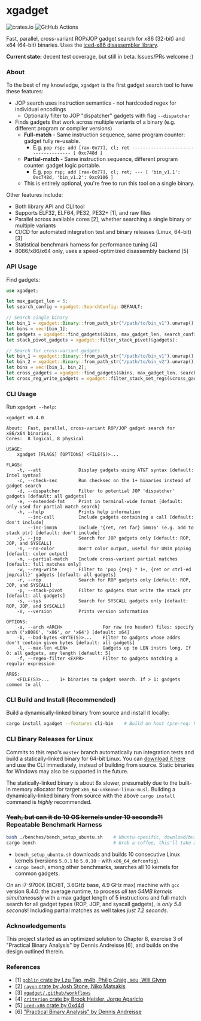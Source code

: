 # xgadget

![crates.io](https://img.shields.io/crates/v/xgadget.svg)
![GitHub Actions](https://github.com/entropic-security/xgadget/workflows/test/badge.svg)

Fast, parallel, cross-variant ROP/JOP gadget search for x86 (32-bit) and x64 (64-bit) binaries.
Uses the [iced-x86 disassembler library](https://github.com/0xd4d/iced).

**Current state:** decent test coverage, but still in beta. Issues/PRs welcome :)

### About

To the best of my knowledge, `xgadget` is the first gadget search tool to have these features:

* JOP search uses instruction semantics - not hardcoded regex for individual encodings
    * Optionally filter to JOP "dispatcher" gadgets with flag `--dispatcher`
* Finds gadgets that work across multiple variants of a binary (e.g. different program or compiler versions)
    * **Full-match** - Same instruction sequence, same program counter: gadget fully re-usable.
        * E.g. `pop rsp; add [rax-0x77], cl; ret ------------------------------------- [ 0xc748d ]`
    * **Partial-match** - Same instruction sequence, different program counter: gadget logic portable.
        * E.g. `pop rsp; add [rax-0x77], cl; ret; --- [ 'bin_v1.1': 0xc748d, 'bin_v1.2': 0xc9106 ]`
    * This is entirely optional, you're free to run this tool on a single binary.

Other features include:

* Both library API and CLI tool
* Supports ELF32, ELF64, PE32, PE32+ [1], and raw files
* Parallel across available cores [2], whether searching a single binary or multiple variants
* CI/CD for automated integration test and binary releases (Linux, 64-bit) [3]
* Statistical benchmark harness for performance tuning [4]
* 8086/x86/x64 only, uses a speed-optimized disassembly backend [5]

### API Usage

Find gadgets:

```rust
use xgadget;

let max_gadget_len = 5;
let search_config = xgadget::SearchConfig::DEFAULT;

// Search single binary
let bin_1 = xgadget::Binary::from_path_str("/path/to/bin_v1").unwrap();
let bins = vec![bin_1];
let gadgets = xgadget::find_gadgets(&bins, max_gadget_len, search_config).unwrap();
let stack_pivot_gadgets = xgadget::filter_stack_pivot(&gadgets);

// Search for cross-variant gadgets
let bin_1 = xgadget::Binary::from_path_str("/path/to/bin_v1").unwrap();
let bin_2 = xgadget::Binary::from_path_str("/path/to/bin_v2").unwrap();
let bins = vec![bin_1, bin_2];
let cross_gadgets = xgadget::find_gadgets(&bins, max_gadget_len, search_config).unwrap();
let cross_reg_write_gadgets = xgadget::filter_stack_set_regs(&cross_gadgets);
```

### CLI Usage

Run `xgadget --help`:

```
xgadget v0.4.0

About:  Fast, parallel, cross-variant ROP/JOP gadget search for x86/x64 binaries.
Cores:  8 logical, 8 physical

USAGE:
    xgadget [FLAGS] [OPTIONS] <FILE(S)>...

FLAGS:
    -t, --att              Display gadgets using AT&T syntax [default: Intel syntax]
    -c, --check-sec        Run checksec on the 1+ binaries instead of gadget search
    -d, --dispatcher       Filter to potential JOP 'dispatcher' gadgets [default: all gadgets]
    -e, --extended-fmt     Print in terminal-wide format [default: only used for partial match search]
    -h, --help             Prints help information
        --inc-call         Include gadgets containing a call [default: don't include]
        --inc-imm16        Include '{ret, ret far} imm16' (e.g. add to stack ptr) [default: don't include]
    -j, --jop              Search for JOP gadgets only [default: ROP, JOP, and SYSCALL]
    -n, --no-color         Don't color output, useful for UNIX piping [default: color output]
    -m, --partial-match    Include cross-variant partial matches [default: full matches only]
    -w, --reg-write        Filter to 'pop {reg} * 1+, {ret or ctrl-ed jmp/call}' gadgets [default: all gadgets]
    -r, --rop              Search for ROP gadgets only [default: ROP, JOP, and SYSCALL]
    -p, --stack-pivot      Filter to gadgets that write the stack ptr [default: all gadgets]
    -s, --sys              Search for SYSCALL gadgets only [default: ROP, JOP, and SYSCALL]
    -V, --version          Prints version information

OPTIONS:
    -a, --arch <ARCH>               For raw (no header) files: specify arch ('x8086', 'x86', or 'x64') [default: x64]
    -b, --bad-bytes <BYTE(S)>...    Filter to gadgets whose addrs don't contain given bytes [default: all gadgets]
    -l, --max-len <LEN>             Gadgets up to LEN instrs long. If 0: all gadgets, any length [default: 5]
    -f, --regex-filter <EXPR>       Filter to gadgets matching a regular expression

ARGS:
    <FILE(S)>...    1+ binaries to gadget search. If > 1: gadgets common to all
```

### CLI Build and Install (Recommended)

Build a dynamically-linked binary from source and install it locally:

```bash
cargo install xgadget --features cli-bin    # Build on host (pre-req: https://www.rust-lang.org/tools/install)
```

### CLI Binary Releases for Linux

Commits to this repo's `master` branch automatically run integration tests and build a statically-linked binary for 64-bit Linux.
You can [download it here](https://github.com/entropic-security/xgadget/releases) and use the CLI immediately, instead of building from source.
Static binaries for Windows may also be supported in the future.

The statically-linked binary is about 8x slower, presumably due to the built-in memory allocator for target `x86_64-unknown-linux-musl`.
Building a dynamically-linked binary from source with the above `cargo install` command is *highly* recommended.

### ~~Yeah, but can it do 10 OS kernels under 10 seconds?!~~ Repeatable Benchmark Harness

```bash
bash ./benches/bench_setup_ubuntu.sh    # Ubuntu-specific, download/build 10 kernel versions
cargo bench                             # Grab a coffee, this'll take a while...
```

* `bench_setup_ubuntu.sh` downloads and builds 10 consecutive Linux kernels (versions `5.0.1` to `5.0.10` - with `x86_64_defconfig`).
* `cargo bench`, among other benchmarks, searches all 10 kernels for common gadgets.

On an i7-9700K (8C/8T, 3.6GHz base, 4.9 GHz max) machine with `gcc` version 8.4.0: the average runtime, to process *all ten 54MB kernels simultaneously* with a max gadget length of 5 instructions and full-match search for all gadget types (ROP, JOP, and syscall gadgets), is *only 5.8 seconds*! Including partial matches as well takes *just 7.2 seconds*.

### Acknowledgements

This project started as an optimized solution to Chapter 8, exercise 3 of "Practical Binary Analysis" by Dennis Andreisse [6], and builds on the design outlined therein.

### References

* [1] [`goblin` crate by Lzu Tao, m4b, Philip Craig, seu, Will Glynn](https://crates.io/crates/goblin)
* [2] [`rayon` crate by Josh Stone, Niko Matsakis](https://crates.io/crates/rayon)
* [3] [`xgadget/.github/workflows`](https://github.com/entropic-security/xgadget/tree/master/.github/workflows)
* [4] [`criterion` crate by Brook Heisler, Jorge Aparicio](https://crates.io/crates/criterion)
* [5] [`iced-x86` crate by 0xd4d](https://crates.io/crates/iced-x86)
* [6] ["Practical Binary Analysis" by Dennis Andreisse](https://practicalbinaryanalysis.com/)
